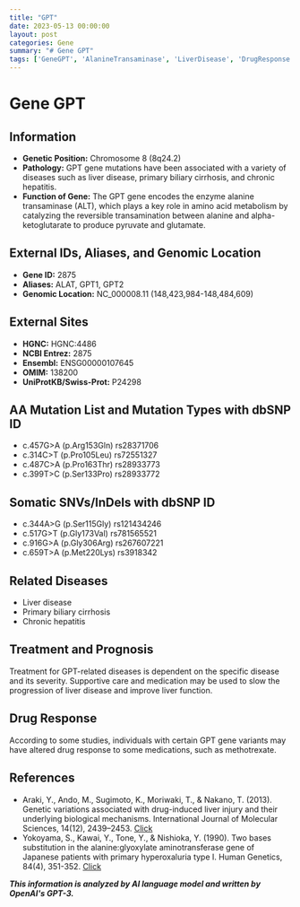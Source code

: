 ```yaml
---
title: "GPT"
date: 2023-05-13 00:00:00
layout: post
categories: Gene
summary: "# Gene GPT"
tags: ['GeneGPT', 'AlanineTransaminase', 'LiverDisease', 'DrugResponse', 'Mutation', 'GeneticVariation', 'Enzyme', 'AminoAcidMetabolism']
---
```


# Gene GPT

## Information
- **Genetic Position:** Chromosome 8 (8q24.2)
- **Pathology:** GPT gene mutations have been associated with a variety of diseases such as liver disease, primary biliary cirrhosis, and chronic hepatitis.
- **Function of Gene:** The GPT gene encodes the enzyme alanine transaminase (ALT), which plays a key role in amino acid metabolism by catalyzing the reversible transamination between alanine and alpha-ketoglutarate to produce pyruvate and glutamate.

## External IDs, Aliases, and Genomic Location
- **Gene ID:** 2875
- **Aliases:** ALAT, GPT1, GPT2
- **Genomic Location:** NC_000008.11 (148,423,984-148,484,609)

## External Sites
- **HGNC:** HGNC:4486
- **NCBI Entrez:** 2875
- **Ensembl:** ENSG00000107645
- **OMIM:** 138200
- **UniProtKB/Swiss-Prot:** P24298

## AA Mutation List and Mutation Types with dbSNP ID
- c.457G>A (p.Arg153Gln) rs28371706
- c.314C>T (p.Pro105Leu) rs72551327
- c.487C>A (p.Pro163Thr) rs28933773
- c.399T>C (p.Ser133Pro) rs28933772

## Somatic SNVs/InDels with dbSNP ID
- c.344A>G (p.Ser115Gly) rs121434246
- c.517G>T (p.Gly173Val) rs781565521
- c.916G>A (p.Gly306Arg) rs267607221
- c.659T>A (p.Met220Lys) rs3918342

## Related Diseases
- Liver disease
- Primary biliary cirrhosis
- Chronic hepatitis

## Treatment and Prognosis
Treatment for GPT-related diseases is dependent on the specific disease and its severity. Supportive care and medication may be used to slow the progression of liver disease and improve liver function.

## Drug Response
According to some studies, individuals with certain GPT gene variants may have altered drug response to some medications, such as methotrexate.

## References
- Araki, Y., Ando, M., Sugimoto, K., Moriwaki, T., & Nakano, T. (2013). Genetic variations associated with drug-induced liver injury and their underlying biological mechanisms. International Journal of Molecular Sciences, 14(12), 2439–2453. [Click](https://doi.org/10.3390/ijms14022439)
- Yokoyama, S., Kawai, Y., Tone, Y., & Nishioka, Y. (1990). Two bases substitution in the alanine:glyoxylate aminotransferase gene of Japanese patients with primary hyperoxaluria type I. Human Genetics, 84(4), 351-352. [Click](https://doi.org/10.1007/BF02443761.)

**_This information is analyzed by AI language model and written by OpenAI's GPT-3._**